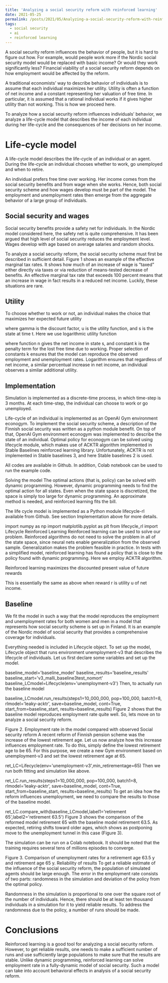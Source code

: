 ```yaml
---
title: 'Analyzing a social security reform with reinforced learning'
date: 2021-05-25
permalink: /posts/2021/05/Analyzing-a-social-security-reform-with-reinforced-learning/
tags:
  - social security
  - ai
  - reinforced learning
---
```

A social security reform influences the behavior of people, but it is hard to figure out how. For example, would people work more if the Nordic social security model would be replaced with basic income? Or would they work significantly less? Financial viability of a social security reform depends on how employment would be affected by the reform.

A traditional economists’ way to describe behavior of individuals is to assume that each individual maximizes her utility. Utility is often a function of net income and a constant representing her valuation of free time. In particular, it is assumed that a rational individual works if it gives higher utility than not working. This is how we proceed here.

To analyze how a social security reform influences individuals’ behavior, we analyze a life-cycle model that describes the income of each individual during her life-cycle and the consequences of her decisions on her income.

Life-cycle model
=====
A life-cycle model describes the life-cycle of an individual or an agent. During the life-cycle an individual chooses whether to work, go unemployed and when to retire.

An individual prefers free time over working. Her income comes from the social security benefits and from wage when she works. Hence, both social security scheme and how wages develop must be part of the model. The employment and unemployment rates then emerge from the aggregate behavior of a large group of individuals.

Social security and wages
----
Social security benefits provide a safety net for individuals. In the Nordic model considered here, the safety net is quite comprehensive. It has been argued that high level of social security reduces the employment level. Wages develop with age based on average salaries and random shocks.

To analyze a social security reform, the social security scheme must first be described in sufficient detail. Figure 1 shows an example of the effective marginal tax rates. It shows how much of an increase of wage is “taxed” either directly via taxes or via reduction of means-tested decrease of benefits. An effective marginal tax rate that exceeds 100 percent means that an increase in wage in fact results in a reduced net income. Luckily, these situations are rare.

Utility
-----
To choose whether to work or not, an individual makes the choice that maximizes her expected future utility

where gamma is the discount factor, u is the utility function, and s is the state at time t. Here we use logarithmic utility function


where function n gives the net income in state s, and constant k is the penalty term for the lost free time due to working. Proper selection of constants k ensures that the model can reproduce the observed employment and unemployment rates. Logarithm ensures that regardless of net income, a similar percentual increase in net income, an individual observes a similar additional utility.

Implementation
-----
Simulation is implemented as a discrete-time process, in which time-step is 3 months. At each time-step, the individual can choose to work or go unemployed.

Life-cycle of an individual is implemented as an OpenAI Gym environment econogym. To implement the social security scheme, a description of the Finnish social security was written as a python module benefit. On top of that, OpenAI Gym environment econogym was implemented to describe the state of an individual. Optimal policy for econogym can be solved using lifecycle module, which makes use of ACKTR algorithm implemented in Stable Baselines reinforced learning library. Unfortunately, ACKTR is not implemented in Stable baselines 3, and here Stable baselines 2 is used.

All codes are available in Github. In addition, Colab notebook can be used to run the example code.

Solving the model
The optimal actions (that is, policy) can be solved with dynamic programming. However, dynamic programming needs to find the optimal action for all states. Even when the state space is discretized, the space is simply too large for dynamic programming. An approximate method is needed, and reinforced learning fits the bill.

The life cycle model is implemented as a Python module lifecycle-rl available from Github. See section Implementation above for more details.

import numpy as np
import matplotlib.pyplot as plt
from lifecycle_rl import Lifecycle
Reinforced Learning
Reinforced learning can be used to solve our problem. Reinforced algorithms do not need to solve the problem in all of the state space, since neural nets enable generalization from the observed sample. Generalization makes the problem feasible in practice. In tests with a simplified model, reinforced learning has found a policy that is close to the policy found with dynamic programming. Here we employ ACKTR algorithm.

Reinforced learning maximizes the discounted present value of future rewards


This is essentially the same as above when reward r is utility u of net income.

Baseline
-----
We fit the model in such a way that the model reproduces the employment and unemployment rates for both women and men in a model that represents how social security scheme is set up in Finland. It is an example of the Nordic model of social security that provides a comprehensive coverage for individuals.

Everything needed is included in Lifecycle object. To set up the model, Lifecycle object that runs environment unemployment-v3 that describes the lifecycle of individuals. Let us first declare some variables and set up the model.

baseline_model='baseline_model'
baseline_results='baseline_results'
baseline_start='v3_malli_baseline3test_nomort'
baseline_LCmodel=Lifecycle(env='unemployment-v3')
Then, to actually run the baseline model

baseline_LCmodel.run_results(steps1=10_000_000,
pop=100_000,
batch1=8,
rlmodel='leaky-acktr',
save=baseline_model,
cont=True,
start_from=baseline_start,
results=baseline_results)
Figure 2 shows that the baseline model reproduces employment rate quite well. So, lets move on to analyze a social security reform.


Figure 2. Employment rate in the model compared with observed
Social security reform
A recent reform of Finnish pension scheme was the increase of the lowest retirement age. Let us now analyze how this increase influences employment rate. To do this, simply define the lowest retirement age to be 65. For this purpose, we create a new Gym environment based on unemployment-v3 and set the lowest retirement age at 65.

ret_LC=Lifecycle(env='unemployment-v3',min_retirementage=65)
Then we run both fitting and simulation like above.

ret_LC.run_results(steps1=10_000_000,
pop=100_000,
batch1=8,
rlmodel='leaky-acktr',
save=baseline_model,
cont=True,
start_from=baseline_start,
results=baseline_results)
To get an idea how the reform influences unemployment, we need to compare the results to those of the baseline model.

ret_LC.compare_with(baseline_LCmodel,label1='retirement 65',label2='retirement 63.5')
Figure 3 shows the comparison of the reformed model retirement 65 with the baseline model retirement 63.5. As expected, retiring shifts toward older ages, which shows as postponing move to the unemployment tunnel in this case (Figure 3).

The simulation can be run on a Colab notebook. It should be noted that the training requires several tens of millions episodes to converge.


Figure 3. Comparison of unemployment rates for a retirement age 63.5 y and retirement age 65 y.
Reliability of results
To get a reliable estimate of the influence of the social security reform, the population of simulated agents should be large enough. The error in the employment rate consists of two parts: randomness in the simulation and deviation of the policy from the optimal policy.

Randomness in the simulation is proportional to one over the square root of the number of individuals. Hence, there should be at least ten thousand individuals in a simulation for it to yield reliable results. To address the randomness due to the policy, a number of runs should be made.

Conclusions
=====
Reinforced learning is a good tool for analyzing a social security reform. However, to get reliable results, one needs to make a sufficient number of runs and use sufficiently large populations to make sure that the results are stable. Unlike dynamic programming, reinforced learning can solve employment rate in a fully-dynamic model of social security. Such a model can take into account behavioral effects in analysis of a social security reform.



